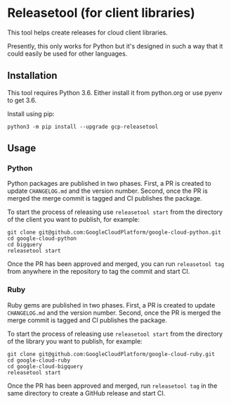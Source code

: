# Releasetool (for client libraries)

This tool helps create releases for cloud client libraries.

Presently, this only works for Python but it's designed in such a way that it
could easily be used for other languages.


## Installation

This tool requires Python 3.6. Either install it from python.org or use
pyenv to get 3.6.

Install using pip:

```
python3 -m pip install --upgrade gcp-releasetool
```

## Usage

### Python

Python packages are published in two phases. First, a PR is created to update
`CHANGELOG.md` and the version number. Second, once the PR is merged the
merge commit is tagged and CI publishes the package.

To start the process of releasing use `releasetool start` from the directory of
the client you want to publish, for example:

```
git clone git@github.com:GoogleCloudPlatform/google-cloud-python.git
cd google-cloud-python
cd bigquery
releasetool start
```

Once the PR has been approved and merged, you can run `releasetool tag` from
anywhere in the repository to tag the commit and start CI.

### Ruby

Ruby gems are published in two phases. First, a PR is created to update
`CHANGELOG.md` and the version number. Second, once the PR is merged the
merge commit is tagged and CI publishes the package.

To start the process of releasing use `releasetool start` from the directory of
the library you want to publish, for example:

```
git clone git@github.com:GoogleCloudPlatform/google-cloud-ruby.git
cd google-cloud-ruby
cd google-cloud-bigquery
releasetool start
```

Once the PR has been approved and merged, run `releasetool tag` in the same
directory to create a GitHub release and start CI.
